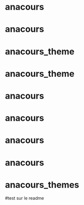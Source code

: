 # anacours
# anacours
# anacours_theme
# anacours_theme
# anacours
# anacours
# anacours
# anacours
# anacours_themes

#test sur le readme
